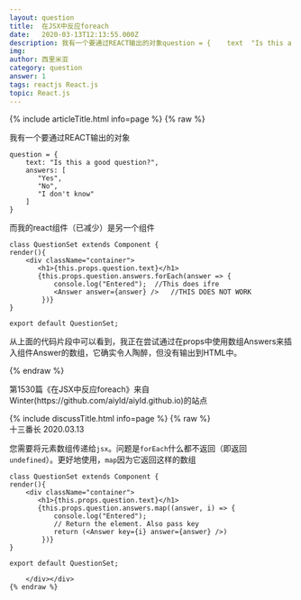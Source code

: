 ```yaml
---
layout: question
title:  在JSX中反应foreach
date:   2020-03-13T12:13:55.000Z
description: 我有一个要通过REACT输出的对象question = {    text  "Is this a good question?",    ans...
img: 
author: 西里米亚
category: question
answer: 1
tags: reactjs React.js
topic: React.js
---
```

<div class="article-root">
  <div class="article">
    {% include articleTitle.html info=page %}
    {% raw %}
    <div class="article-content"><p><font style="vertical-align: inherit;"><font style="vertical-align: inherit;">我有一个要通过REACT输出的对象</font></font></p>

<pre><code>question = {<font></font>
    text: "Is this a good question?",<font></font>
    answers: [<font></font>
       "Yes",<font></font>
       "No",<font></font>
       "I don't know"<font></font>
    ]<font></font>
} <font></font>
</code></pre>

<p><font style="vertical-align: inherit;"><font style="vertical-align: inherit;">而我的react组件（已减少）是另一个组件</font></font></p>

<pre><code>class QuestionSet extends Component {<font></font>
render(){ <font></font>
    &lt;div className="container"&gt;<font></font>
       &lt;h1&gt;{this.props.question.text}&lt;/h1&gt;<font></font>
       {this.props.question.answers.forEach(answer =&gt; {     <font></font>
           console.log("Entered");  //This does ifre                       <font></font>
           &lt;Answer answer={answer} /&gt;   //THIS DOES NOT WORK <font></font>
        })}<font></font>
}<font></font>
<font></font>
export default QuestionSet;<font></font>
</code></pre>

<p><font style="vertical-align: inherit;"><font style="vertical-align: inherit;">从上面的代码片段中可以看到，我正在尝试通过在props中使用数组Answers来插入组件Answer的数组，它确实令人陶醉，但没有输出到HTML中。</font></font></p></div>
    {% endraw %}
  </div>
  <p class="winter_mark">第1530篇《在JSX中反应foreach》来自Winter(https://github.com/aiyld/aiyld.github.io)的站点</p>
  <div class="discuss-wrapper">
    {% include discussTitle.html info=page %}
    {% raw %}
    <div class="discuss-item">
        <div class="discuss-parent">
          <div class="discuss-meta">
            <span class="discuss-user">十三番长</span>
            <span class="discuss-time">2020.03.13</span>
          </div>
          <div class="discuss-comment"><p><font style="vertical-align: inherit;"><font style="vertical-align: inherit;">您需要将元素数组传递给</font></font><code>jsx</code><font style="vertical-align: inherit;"><font style="vertical-align: inherit;">。</font><font style="vertical-align: inherit;">问题是</font></font><code>forEach</code><font style="vertical-align: inherit;"><font style="vertical-align: inherit;">什么都不返回（即返回</font></font><code>undefined</code><font style="vertical-align: inherit;"><font style="vertical-align: inherit;">）。</font><font style="vertical-align: inherit;">更好地使用，</font></font><code>map</code><font style="vertical-align: inherit;"><font style="vertical-align: inherit;">因为它返回这样的数组</font></font></p>

<pre><code>class QuestionSet extends Component {<font></font>
render(){ <font></font>
    &lt;div className="container"&gt;<font></font>
       &lt;h1&gt;{this.props.question.text}&lt;/h1&gt;<font></font>
       {this.props.question.answers.map((answer, i) =&gt; {     <font></font>
           console.log("Entered");                 <font></font>
           // Return the element. Also pass key     <font></font>
           return (&lt;Answer key={i} answer={answer} /&gt;) <font></font>
        })}<font></font>
}<font></font>
<font></font>
export default QuestionSet;<font></font>
</code></pre></div>
        </div></div>
    {% endraw %}
  </div>
<div>
